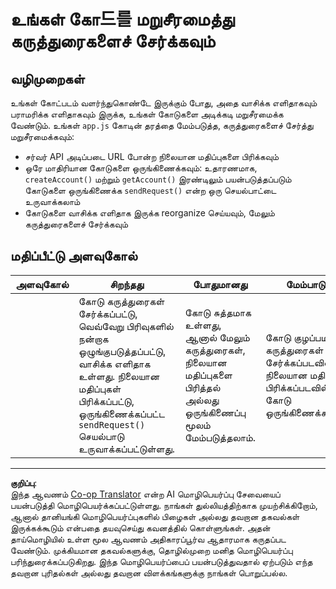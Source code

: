 <!--
CO_OP_TRANSLATOR_METADATA:
{
  "original_hash": "a4abf305ede1cfaadd56a8fab4b4c288",
  "translation_date": "2025-10-11T12:04:47+00:00",
  "source_file": "7-bank-project/3-data/assignment.md",
  "language_code": "ta"
}
-->
# உங்கள் கோ드를 மறுசீரமைத்து கருத்துரைகளைச் சேர்க்கவும்

## வழிமுறைகள்

உங்கள் கோட்படம் வளர்ந்துகொண்டே இருக்கும் போது, அதை வாசிக்க எளிதாகவும் பராமரிக்க எளிதாகவும் இருக்க, உங்கள் கோடுகளை அடிக்கடி மறுசீரமைக்க வேண்டும். உங்கள் `app.js` கோடின் தரத்தை மேம்படுத்த, கருத்துரைகளைச் சேர்த்து மறுசீரமைக்கவும்:

- சர்வர் API அடிப்படை URL போன்ற நிலையான மதிப்புகளை பிரிக்கவும்
- ஒரே மாதிரியான கோடுகளை ஒருங்கிணைக்கவும்: உதாரணமாக, `createAccount()` மற்றும் `getAccount()` இரண்டிலும் பயன்படுத்தப்படும் கோடுகளை ஒருங்கிணைக்க `sendRequest()` என்ற ஒரு செயல்பாட்டை உருவாக்கலாம்
- கோடுகளை வாசிக்க எளிதாக இருக்க reorganize செய்யவும், மேலும் கருத்துரைகளைச் சேர்க்கவும்

## மதிப்பீட்டு அளவுகோல்

| அளவுகோல் | சிறந்தது                                                                                                                                                     | போதுமானது                                                                                          | மேம்பாடு தேவை                                                                     |
| -------- | ------------------------------------------------------------------------------------------------------------------------------------------------------------- | ------------------------------------------------------------------------------------------------- | ------------------------------------------------------------------------------------- |
|          | கோடு கருத்துரைகள் சேர்க்கப்பட்டு, வெவ்வேறு பிரிவுகளில் நன்றாக ஒழுங்குபடுத்தப்பட்டு, வாசிக்க எளிதாக உள்ளது. நிலையான மதிப்புகள் பிரிக்கப்பட்டு, ஒருங்கிணைக்கப்பட்ட `sendRequest()` செயல்பாடு உருவாக்கப்பட்டுள்ளது. | கோடு சுத்தமாக உள்ளது, ஆனால் மேலும் கருத்துரைகள், நிலையான மதிப்புகளை பிரித்தல் அல்லது ஒருங்கிணைப்பு மூலம் மேம்படுத்தலாம். | கோடு குழப்பமாக உள்ளது, கருத்துரைகள் சேர்க்கப்படவில்லை, நிலையான மதிப்புகள் பிரிக்கப்படவில்லை மற்றும் கோடு ஒருங்கிணைக்கப்படவில்லை. |

---

**குறிப்பு**:  
இந்த ஆவணம் [Co-op Translator](https://github.com/Azure/co-op-translator) என்ற AI மொழிபெயர்ப்பு சேவையைப் பயன்படுத்தி மொழிபெயர்க்கப்பட்டுள்ளது. நாங்கள் துல்லியத்திற்காக முயற்சிக்கிறோம், ஆனால் தானியங்கி மொழிபெயர்ப்புகளில் பிழைகள் அல்லது தவறான தகவல்கள் இருக்கக்கூடும் என்பதை தயவுசெய்து கவனத்தில் கொள்ளுங்கள். அதன் தாய்மொழியில் உள்ள மூல ஆவணம் அதிகாரப்பூர்வ ஆதாரமாக கருதப்பட வேண்டும். முக்கியமான தகவல்களுக்கு, தொழில்முறை மனித மொழிபெயர்ப்பு பரிந்துரைக்கப்படுகிறது. இந்த மொழிபெயர்ப்பைப் பயன்படுத்துவதால் ஏற்படும் எந்த தவறான புரிதல்கள் அல்லது தவறான விளக்கங்களுக்கு நாங்கள் பொறுப்பல்ல.
